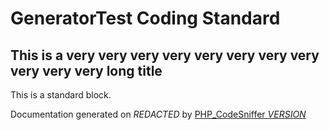 # GeneratorTest Coding Standard

## This is a very very very very very very very very very very very long title

This is a standard block.

Documentation generated on *REDACTED* by [PHP_CodeSniffer *VERSION*](https://github.com/PHPCSStandards/PHP_CodeSniffer)

